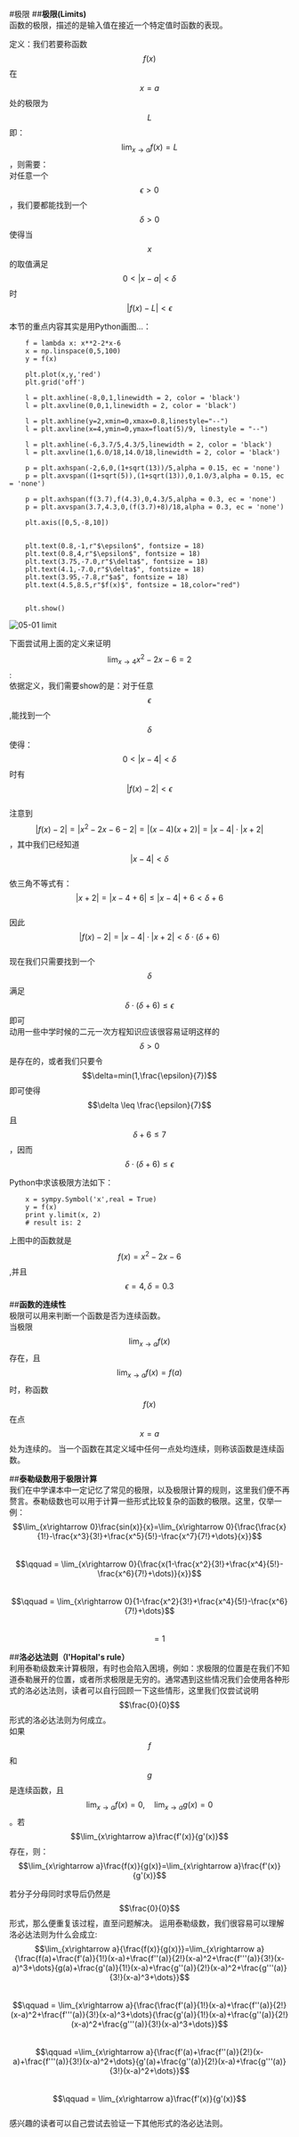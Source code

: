 #极限
##**极限(Limits)**  
函数的极限，描述的是输入值在接近一个特定值时函数的表现。

定义：我们若要称函数$$f(x)$$在$$x=a$$处的极限为$$L$$即：$$\lim_{x\rightarrow a}f(x)=L$$，则需要：     
对任意一个$$\epsilon > 0$$，我们要都能找到一个$$\delta >0$$使得当$$x$$的取值满足$$0<|x-a|<\delta$$时$$|f(x)-L|<\epsilon$$  

本节的重点内容其实是用Python画图...：  

```
    f = lambda x: x**2-2*x-6
    x = np.linspace(0,5,100)
    y = f(x)
    
    plt.plot(x,y,'red')
    plt.grid('off')
    
    l = plt.axhline(-8,0,1,linewidth = 2, color = 'black')
    l = plt.axvline(0,0,1,linewidth = 2, color = 'black')
    
    l = plt.axhline(y=2,xmin=0,xmax=0.8,linestyle="--")
    l = plt.axvline(x=4,ymin=0,ymax=float(5)/9, linestyle = "--")
    
    l = plt.axhline(-6,3.7/5,4.3/5,linewidth = 2, color = 'black')
    l = plt.axvline(1,6.0/18,14.0/18,linewidth = 2, color = 'black')
    
    p = plt.axhspan(-2,6,0,(1+sqrt(13))/5,alpha = 0.15, ec = 'none')
    p = plt.axvspan((1+sqrt(5)),(1+sqrt(13)),0,1.0/3,alpha = 0.15, ec = 'none')
    
    p = plt.axhspan(f(3.7),f(4.3),0,4.3/5,alpha = 0.3, ec = 'none')
    p = plt.axvspan(3.7,4.3,0,(f(3.7)+8)/18,alpha = 0.3, ec = 'none')
    
    plt.axis([0,5,-8,10])
    
    
    plt.text(0.8,-1,r"$\epsilon$", fontsize = 18)
    plt.text(0.8,4,r"$\epsilon$", fontsize = 18)
    plt.text(3.75,-7.0,r"$\delta$", fontsize = 18)
    plt.text(4.1,-7.0,r"$\delta$", fontsize = 18)
    plt.text(3.95,-7.8,r"$a$", fontsize = 18)
    plt.text(4.5,8.5,r"$f(x)$", fontsize = 18,color="red")
    
    
    plt.show()
```

![05-01 limit](images/05-01limits.png)

下面尝试用上面的定义来证明$$\lim_{x\rightarrow 4}x^2-2x-6=2$$:   
依据定义，我们需要show的是：对于任意$$\epsilon$$,能找到一个$$\delta$$使得：$$0<|x-4|<\delta$$时有$$|f(x)-2|<\epsilon$$  
注意到$$|f(x)-2|=|x^2-2x-6-2|=|(x-4)(x+2)|=|x-4|\cdot|x+2|$$，其中我们已经知道$$|x-4|<\delta$$    
依三角不等式有：$$|x+2|=|x-4+6|\leq|x-4|+6<\delta+6$$  
因此$$|f(x)-2|=|x-4|\cdot|x+2|<\delta\cdot (\delta+6)$$  
现在我们只需要找到一个$$\delta$$满足$$\delta\cdot (\delta+6)\leq\epsilon$$即可  
动用一些中学时候的二元一次方程知识应该很容易证明这样的$$\delta >0$$是存在的，或者我们只要令$$\delta=min(1,\frac{\epsilon}{7})$$即可使得$$\delta \leq \frac{\epsilon}{7}$$且$$\delta +6\leq 7$$，因而$$\delta\cdot (\delta+6)\leq\epsilon$$  

Python中求该极限方法如下：  
```
	x = sympy.Symbol('x',real = True)
	y = f(x)
	print y.limit(x, 2)
	# result is: 2
```

上图中的函数就是$$f(x)=x^2-2x-6$$,并且$$\epsilon=4,\delta=0.3$$  

##**函数的连续性**  
极限可以用来判断一个函数是否为连续函数。  
当极限$$\lim_{x\rightarrow a}f(x)$$存在，且$$\lim_{x\rightarrow a}f(x)=f(a)$$时，称函数$$f(x)$$在点$$x=a$$处为连续的。 当一个函数在其定义域中任何一点处均连续，则称该函数是连续函数。   

##**泰勒级数用于极限计算**  
我们在中学课本中一定记忆了常见的极限，以及极限计算的规则，这里我们便不再赘言。泰勒级数也可以用于计算一些形式比较复杂的函数的极限。这里，仅举一例：   
$$\lim_{x\rightarrow 0}\frac{sin(x)}{x}=\lim_{x\rightarrow 0}{\frac{\frac{x}{1!}-\frac{x^3}{3!}+\frac{x^5}{5!}-\frac{x^7}{7!}+\dots}{x}}$$  
$$\qquad = \lim_{x\rightarrow 0}{\frac{x(1-\frac{x^2}{3!}+\frac{x^4}{5!}-\frac{x^6}{7!}+\dots)}{x}}$$  
$$\qquad = \lim_{x\rightarrow 0}{1-\frac{x^2}{3!}+\frac{x^4}{5!}-\frac{x^6}{7!}+\dots}$$  
$$\qquad = 1$$

##**洛必达法则（l'Hopital's rule）**  
利用泰勒级数来计算极限，有时也会陷入困境，例如：求极限的位置是在我们不知道泰勒展开的位置，或者所求极限是无穷的。通常遇到这些情况我们会使用各种形式的洛必达法则，读者可以自行回顾一下这些情形，这里我们仅尝试说明$$\frac{0}{0}$$形式的洛必达法则为何成立。  
如果$$f$$和$$g$$是连续函数，且$$\lim_{x\rightarrow a}f(x)=0,\quad \lim_{x\rightarrow a}g(x)=0$$。若$$\lim_{x\rightarrow a}\frac{f'(x)}{g'(x)}$$ 存在，则：  
$$\lim_{x\rightarrow a}\frac{f(x)}{g(x)}=\lim_{x\rightarrow a}\frac{f'(x)}{g'(x)}$$   

若分子分母同时求导后仍然是$$\frac{0}{0}$$形式，那么便重复该过程，直至问题解决。   运用泰勒级数，我们很容易可以理解洛必达法则为什么会成立:   
$$\lim_{x\rightarrow a}{\frac{f(x)}{g(x)}}=\lim_{x\rightarrow a}{\frac{f(a)+\frac{f'(a)}{1!}(x-a)+\frac{f''(a)}{2!}(x-a)^2+\frac{f'''(a)}{3!}(x-a)^3+\dots}{g(a)+\frac{g'(a)}{1!}(x-a)+\frac{g''(a)}{2!}(x-a)^2+\frac{g'''(a)}{3!}(x-a)^3+\dots}}$$  
$$\qquad = \lim_{x\rightarrow a}{\frac{\frac{f'(a)}{1!}(x-a)+\frac{f''(a)}{2!}(x-a)^2+\frac{f'''(a)}{3!}(x-a)^3+\dots}{\frac{g'(a)}{1!}(x-a)+\frac{g''(a)}{2!}(x-a)^2+\frac{g'''(a)}{3!}(x-a)^3+\dots}}$$    
$$\qquad =\lim_{x\rightarrow a}{\frac{f'(a)+\frac{f''(a)}{2!}(x-a)+\frac{f'''(a)}{3!}(x-a)^2+\dots}{g'(a)+\frac{g''(a)}{2!}(x-a)+\frac{g'''(a)}{3!}(x-a)^2+\dots}}$$   
$$\qquad = \lim_{x\rightarrow a}\frac{f'(x)}{g'(x)}$$  
感兴趣的读者可以自己尝试去验证一下其他形式的洛必达法则。  
